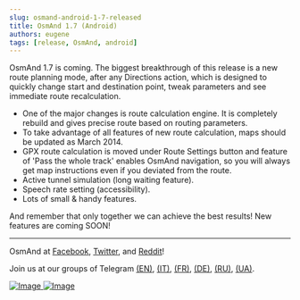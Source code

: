```yaml
---
slug: osmand-android-1-7-released
title: OsmAnd 1.7 (Android)
authors: eugene
tags: [release, OsmAnd, android]
---
```


OsmAnd 1.7 is coming. The biggest breakthrough of this release is a new route planning mode, after any Directions action, which is designed to quickly change start and destination point, tweak parameters and see immediate route recalculation.

- One of the major changes is route calculation engine. It is completely rebuild and gives precise route based on routing parameters.
- To take advantage of all features of new route calculation, maps should be updated as March 2014.
- GPX route calculation is moved under Route Settings button and feature of 'Pass the whole track' enables OsmAnd navigation, so you will always get map instructions even if you deviated from the route.
- Active tunnel simulation (long waiting feature).
- Speech rate setting (accessibility).
- Lots of small &amp; handy features.

<!--truncate-->

And remember that only together we can achieve the best results!
New features are coming SOON!

____________________________ 

<p>OsmAnd at <a href="https://www.facebook.com/osmandapp/">Facebook</a>, <a href="https://www.twitter.com/osmandapp/">Twitter</a>, and <a href="https://www.reddit.com/r/OsmAnd/">Reddit</a>!</p>
 <p>Join us at our groups of Telegram <a href="https://t.me/OsmAndMaps">(EN)</a>, <a href="https://t.me/itosmand">(IT)</a>,  <a href="https://t.me/frosmand">(FR)</a>, <a href="https://t.me/deosmand">(DE)</a>, <a href="https://t.me/ruosmand">(RU)</a>, <a href="https://t.me/uaosmand">(UA)</a>.</p>


<a href="https://play.google.com/store/apps/details?id=net.osmand">
  <img src="http://osmand.net/images/badge_store_google_play.png" alt="Image" />
</a>

<a href="https://www.amazon.com/OsmAnd-Maps-Navigation/dp/B00D0SA8I8">
<img src="http://osmand.net/images/amazon-apps-store.png" alt="Image" />
</a>